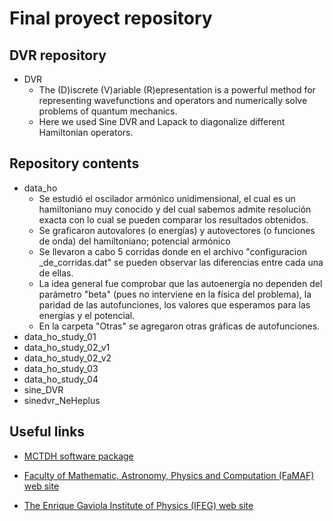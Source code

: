 # Final proyect repository

## DVR repository

* DVR
  * The (D)iscrete (V)ariable (R)epresentation is a powerful method for representing wavefunctions and operators and numerically solve problems of quantum mechanics.
  * Here we used Sine DVR and Lapack to diagonalize different Hamiltonian operators.

## Repository contents

* data_ho
  * Se estudió el oscilador armónico unidimensional, el cual es un hamiltoniano muy conocido y del cual sabemos admite resolución exacta con lo cual se pueden comparar los resultados obtenidos.
  * Se graficaron autovalores (o energías) y autovectores (o funciones de onda) del hamiltoniano; potencial armónico
  * Se llevaron a cabo 5 corridas donde en el archivo "configuracion _de_corridas.dat" se pueden observar las diferencias entre cada una de ellas.
  * La idea general fue comprobar que las autoenergía no dependen del parámetro "beta" (pues no interviene en la física del problema), la paridad de las autofunciones, los valores que esperamos para las energías y el potencial.
  * En la carpeta "Otras" se agregaron otras gráficas de autofunciones.
* data_ho_study_01
* data_ho_study_02_v1
* data_ho_study_02_v2
* data_ho_study_03
* data_ho_study_04
* sine_DVR
* sinedvr_NeHeplus
  
  
## Useful links

* [MCTDH software package](https://www.pci.uni-heidelberg.de/cms/mctdh.html)

* [Faculty of Mathematic, Astronomy, Physics and Computation (FaMAF) web site](https://www.famaf.unc.edu.ar/)

* [The Enrique Gaviola Institute of Physics (IFEG) web site](http://ifeg.famaf.unc.edu.ar/en/)
